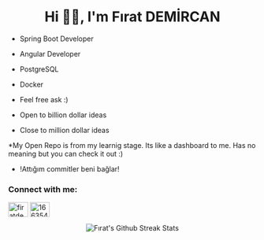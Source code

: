 
<h1 align="center">Hi 👋🏻, I'm Fırat DEMİRCAN</h1> 



* Spring Boot Developer

* Angular Developer

* PostgreSQL

* Docker




* Feel free ask :)

* Open to billion dollar ideas

* Close to million dollar ideas

*My Open Repo is from my learnig stage. Its like a dashboard to me. Has no meaning but you can check it out :)


* !Attığım commitler beni bağlar!

<h3 align="left">Connect with me:</h3>
<p align="left">

<a href="https://linkedin.com/in/firatdemircan" target="blank"><img align="center" src="https://raw.githubusercontent.com/rahuldkjain/github-profile-readme-generator/master/src/images/icons/Social/linked-in-alt.svg" alt="firatdemircan" height="30" width="40" /></a>
<a href="https://stackoverflow.com/users/5612260/pureevill" target="blank"><img align="center" src="https://raw.githubusercontent.com/rahuldkjain/github-profile-readme-generator/master/src/images/icons/Social/stack-overflow.svg" alt="16635445" height="30" width="40" /></a>
</p>


<p align="center"><img align="center" src="https://github-readme-streak-stats.herokuapp.com/?user=firatdemircan&theme=github-dark" alt="Fırat's Github Streak Stats" /></p>


